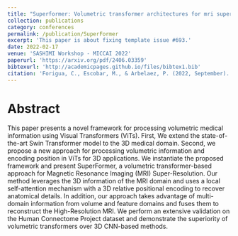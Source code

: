 ```yaml
---
title: "Superformer: Volumetric transformer architectures for mri super-resolution"
collection: publications
category: conferences
permalink: /publication/SuperFormer
excerpt: 'This paper is about fixing template issue #693.'
date: 2022-02-17
venue: 'SASHIMI Workshop - MICCAI 2022'
paperurl: 'https://arxiv.org/pdf/2406.03359'
bibtexurl: 'http://academicpages.github.io/files/bibtex1.bib'
citation: 'Forigua, C., Escobar, M., & Arbelaez, P. (2022, September). Superformer: Volumetric transformer architectures for mri super-resolution. In International workshop on simulation and synthesis in medical imaging (pp. 132-141). Cham: Springer International Publishing.'
---
```


Abstract
====
This paper presents a novel framework for processing volumetric medical information using Visual Transformers (ViTs). First, We extend the state-of-the-art Swin Transformer model to the 3D medical domain. Second, we propose a new approach for processing volumetric information and encoding position in ViTs for 3D applications. We instantiate the proposed framework and present SuperFormer, a volumetric transformer-based approach for Magnetic Resonance Imaging (MRI) Super-Resolution. Our method leverages the 3D information of the MRI domain and uses a local self-attention mechanism with a 3D relative positional encoding to recover anatomical details. In addition, our approach takes advantage of multi-domain information from volume and feature domains and fuses them to reconstruct the High-Resolution MRI. We perform an extensive validation on the Human Connectome Project dataset and demonstrate the superiority of volumetric transformers over 3D CNN-based methods.